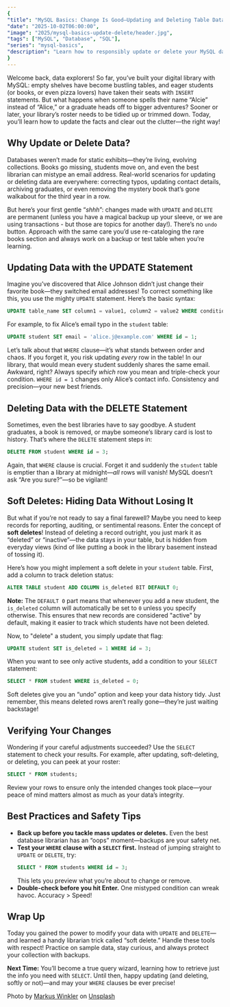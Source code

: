 ```yaml
---
{
"title": "MySQL Basics: Change Is Good—Updating and Deleting Table Data",
"date": "2025-10-02T06:00:00",
"image": "2025/mysql-basics-update-delete/header.jpg",
"tags": ["MySQL", "Database", "SQL"],
"series": "mysql-basics",
"description": "Learn how to responsibly update or delete your MySQL data—including the concept of soft deletes—using engaging library metaphors and practical SQL examples. This post guides beginners through UPDATE and DELETE statements, safety tips, and real-world scenarios."
}
---
```

Welcome back, data explorers! So far, you’ve built your digital library with MySQL: empty shelves have become bustling tables, and eager students (or books, or even pizza lovers) have taken their seats with `INSERT` statements. But what happens when someone spells their name “Alcie” instead of “Alice,” or a graduate heads off to bigger adventures? Sooner or later, your library’s roster needs to be tidied up or trimmed down. Today, you’ll learn how to update the facts and clear out the clutter—the right way!

## Why Update or Delete Data?

Databases weren’t made for static exhibits—they’re living, evolving collections. Books go missing, students move on, and even the best librarian can mistype an email address. Real-world scenarios for updating or deleting data are everywhere: correcting typos, updating contact details, archiving graduates, or even removing the mystery book that’s gone walkabout for the third year in a row.

But here’s your first gentle “*shhh*”: changes made with `UPDATE` and `DELETE` are permanent (unless you have a magical backup up your sleeve, or we are using transactions - but those are topics for another day!). There’s no `undo` button. Approach with the same care you’d use re-cataloging the rare books section and always work on a backup or test table when you’re learning.

## Updating Data with the UPDATE Statement

Imagine you’ve discovered that Alice Johnson didn’t just change their favorite book—they switched email addresses! To correct something like this, you use the mighty `UPDATE` statement. Here’s the basic syntax:

```sql
UPDATE table_name SET column1 = value1, column2 = value2 WHERE condition;
```

For example, to fix Alice’s email typo in the `student` table:

```sql
UPDATE student SET email = 'alice.j@example.com' WHERE id = 1;
```

Let’s talk about that `WHERE` clause—it’s what stands between order and chaos. If you forget it, you risk updating *every* row in the table! In our library, that would mean every student suddenly shares the same email. Awkward, right? Always specify *which* row you mean and triple-check your condition. `WHERE id = 1` changes only Alice’s contact info. Consistency and precision—your new best friends.

## Deleting Data with the DELETE Statement

Sometimes, even the best libraries have to say goodbye. A student graduates, a book is removed, or maybe someone’s library card is lost to history. That’s where the `DELETE` statement steps in:

```sql
DELETE FROM student WHERE id = 3;
```

Again, that `WHERE` clause is crucial. Forget it and suddenly the `student` table is emptier than a library at midnight—*all* rows will vanish! MySQL doesn’t ask “Are you sure?”—so be vigilant!

## Soft Deletes: Hiding Data Without Losing It

But what if you’re not ready to say a final farewell? Maybe you need to keep records for reporting, auditing, or sentimental reasons. Enter the concept of **soft deletes**! Instead of deleting a record outright, you just mark it as “deleted” or “inactive”—the data stays in your table, but is hidden from everyday views (kind of like putting a book in the library basement instead of tossing it).

Here’s how you might implement a soft delete in your `student` table. First, add a column to track deletion status:

```sql
ALTER TABLE student ADD COLUMN is_deleted BIT DEFAULT 0;
```

**Note:** The `DEFAULT 0` part means that whenever you add a new student, the `is_deleted` column will automatically be set to `0` unless you specify otherwise. This ensures that new records are considered "active" by default, making it easier to track which students have not been deleted.

Now, to "delete" a student, you simply update that flag:

```sql
UPDATE student SET is_deleted = 1 WHERE id = 3;
```

When you want to see only active students, add a condition to your `SELECT` statement:

```sql
SELECT * FROM student WHERE is_deleted = 0;
```

Soft deletes give you an “undo” option and keep your data history tidy. Just remember, this means deleted rows aren’t really gone—they’re just waiting backstage!

## Verifying Your Changes

Wondering if your careful adjustments succeeded? Use the `SELECT` statement to check your results. For example, after updating, soft-deleting, or deleting, you can peek at your roster:

```sql
SELECT * FROM students;
```

Review your rows to ensure only the intended changes took place—your peace of mind matters almost as much as your data’s integrity.

## Best Practices and Safety Tips

- **Back up before you tackle mass updates or deletes.** Even the best database librarian has an “oops” moment—backups are your safety net.
- **Test your `WHERE` clause with a `SELECT` first.** Instead of jumping straight to `UPDATE` or `DELETE`, try:
  ```sql
  SELECT * FROM students WHERE id = 3;
  ```
  This lets you preview what you’re about to change or remove.
- **Double-check before you hit Enter.** One mistyped condition can wreak havoc. Accuracy > Speed!

## Wrap Up

Today you gained the power to modify your data with `UPDATE` and `DELETE`—and learned a handy librarian trick called “soft delete.” Handle these tools with respect! Practice on sample data, stay curious, and always protect your collection with backups.

**Next Time:** You’ll become a true query wizard, learning how to retrieve just the info you need with `SELECT`. Until then, happy updating (and deleting, softly or not)—and may your `WHERE` clauses be ever precise!

Photo by <a href="https://unsplash.com/@markuswinkler?utm_content=creditCopyText&utm_medium=referral&utm_source=unsplash">Markus Winkler</a> on <a href="https://unsplash.com/photos/a-close-up-of-an-old-fashioned-typewriter-qPjV8XaXPTQ?utm_content=creditCopyText&utm_medium=referral&utm_source=unsplash">Unsplash</a>
      